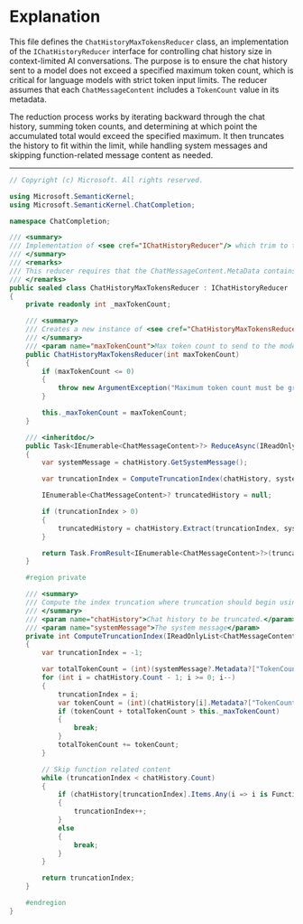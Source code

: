 # Explanation

This file defines the `ChatHistoryMaxTokensReducer` class, an implementation of the `IChatHistoryReducer` interface for controlling chat history size in context-limited AI conversations. The purpose is to ensure the chat history sent to a model does not exceed a specified maximum token count, which is critical for language models with strict token input limits. The reducer assumes that each `ChatMessageContent` includes a `TokenCount` value in its metadata.

The reduction process works by iterating backward through the chat history, summing token counts, and determining at which point the accumulated total would exceed the specified maximum. It then truncates the history to fit within the limit, while handling system messages and skipping function-related message content as needed.

---

```csharp
// Copyright (c) Microsoft. All rights reserved.

using Microsoft.SemanticKernel;
using Microsoft.SemanticKernel.ChatCompletion;

namespace ChatCompletion;

/// <summary>
/// Implementation of <see cref="IChatHistoryReducer"/> which trim to the specified max token count.
/// </summary>
/// <remarks>
/// This reducer requires that the ChatMessageContent.MetaData contains a TokenCount property.
/// </remarks>
public sealed class ChatHistoryMaxTokensReducer : IChatHistoryReducer
{
    private readonly int _maxTokenCount;

    /// <summary>
    /// Creates a new instance of <see cref="ChatHistoryMaxTokensReducer"/>.
    /// </summary>
    /// <param name="maxTokenCount">Max token count to send to the model.</param>
    public ChatHistoryMaxTokensReducer(int maxTokenCount)
    {
        if (maxTokenCount <= 0)
        {
            throw new ArgumentException("Maximum token count must be greater than zero.", nameof(maxTokenCount));
        }

        this._maxTokenCount = maxTokenCount;
    }

    /// <inheritdoc/>
    public Task<IEnumerable<ChatMessageContent>?> ReduceAsync(IReadOnlyList<ChatMessageContent> chatHistory, CancellationToken cancellationToken = default)
    {
        var systemMessage = chatHistory.GetSystemMessage();

        var truncationIndex = ComputeTruncationIndex(chatHistory, systemMessage);

        IEnumerable<ChatMessageContent>? truncatedHistory = null;

        if (truncationIndex > 0)
        {
            truncatedHistory = chatHistory.Extract(truncationIndex, systemMessage: systemMessage);
        }

        return Task.FromResult<IEnumerable<ChatMessageContent>?>(truncatedHistory);
    }

    #region private

    /// <summary>
    /// Compute the index truncation where truncation should begin using the current truncation threshold.
    /// </summary>
    /// <param name="chatHistory">Chat history to be truncated.</param>
    /// <param name="systemMessage">The system message</param>
    private int ComputeTruncationIndex(IReadOnlyList<ChatMessageContent> chatHistory, ChatMessageContent? systemMessage)
    {
        var truncationIndex = -1;

        var totalTokenCount = (int)(systemMessage?.Metadata?["TokenCount"] ?? 0);
        for (int i = chatHistory.Count - 1; i >= 0; i--)
        {
            truncationIndex = i;
            var tokenCount = (int)(chatHistory[i].Metadata?["TokenCount"] ?? 0);
            if (tokenCount + totalTokenCount > this._maxTokenCount)
            {
                break;
            }
            totalTokenCount += tokenCount;
        }

        // Skip function related content
        while (truncationIndex < chatHistory.Count)
        {
            if (chatHistory[truncationIndex].Items.Any(i => i is FunctionCallContent || i is FunctionResultContent))
            {
                truncationIndex++;
            }
            else
            {
                break;
            }
        }

        return truncationIndex;
    }

    #endregion
}
```
